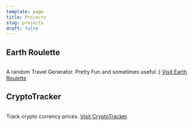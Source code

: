 ```yaml
---
template: page
title: Projects
slug: projects
draft: false
---
```

## Earth Roulette

<a href="https://earthroulette.com" target="_blank"><img class="Sirv" data-src="https://iantiark-cdn.sirv.com/varyvoda/er.png"></a>

A random Travel Generator. Pretty Fun and sometimes useful :) [Visit Earth Roulette](https://earthroulette.com)

## CryptoTracker

<a href="https://cryptotracker.xyz" target="_blank"><img class="Sirv" data-src="https://iantiark.sirv.com/varyvoda/ct.png"></a>

Track crypto currency prices. [Visit CryptoTracker](https://cryptotracker.xyz)

